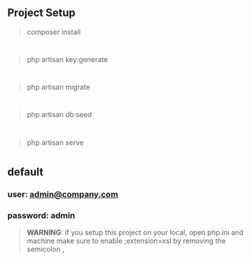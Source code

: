 
## Project Setup

> composer install
#
> php artisan key:generate
#
> php artisan migrate
#
> php artisan db:seed
#
> php artisan serve
#
## default 
### user: admin@company.com
### password: admin
> **WARNING**: if you setup this project on  your local, open  php.ini and  machine make sure to enable ;extension=xsl by removing the semicolon , 